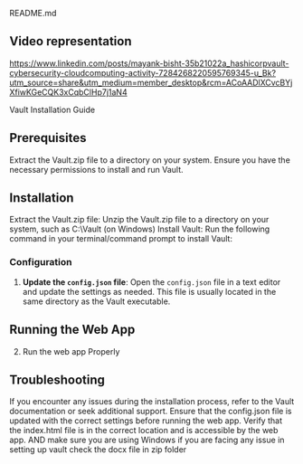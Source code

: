 README.md
## Video representation 

https://www.linkedin.com/posts/mayank-bisht-35b21022a_hashicorpvault-cybersecurity-cloudcomputing-activity-7284268220595769345-u_Bk?utm_source=share&utm_medium=member_desktop&rcm=ACoAADlXCvcBYjXfiwKGeCQK3xCqbClHp7j1aN4

Vault Installation Guide
## Prerequisites
Extract the Vault.zip file to a directory on your system.
Ensure you have the necessary permissions to install and run Vault.

## Installation
Extract the Vault.zip file: Unzip the Vault.zip file to a directory on your system, such as C:\Vault (on Windows) 
Install Vault: Run the following command in your terminal/command prompt to install Vault:

### Configuration

1. **Update the `config.json` file**: Open the `config.json` file in a text editor and update the settings as needed. This file is usually located in the same directory as the Vault executable.

## Running the Web App
2. Run the web app Properly 

## Troubleshooting
If you encounter any issues during the installation process, refer to the Vault documentation or seek additional support.
Ensure that the config.json file is updated with the correct settings before running the web app.
Verify that the index.html file is in the correct location and is accessible by the web app.
AND make sure you are using Windows 
if you are facing any issue in setting up vault check the docx file in zip folder
